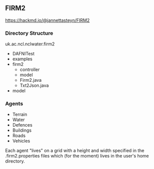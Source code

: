 ## FIRM2
https://hackmd.io/@jannettasteyn/FIRM2

### Directory Structure
uk.ac.ncl.nclwater.firm2

- DAFNITest
- examples
- firm2
  - controller
  - model
  - Firm2.java
  - Txt2Json.java
- model


### Agents

- Terrain
- Water
- Defences
- Buildings
- Roads
- Vehicles

Each agent "lives" on a grid with a height and width specified in the 
.firm2.properties files which (for the moment) lives in the user's home 
directory.



